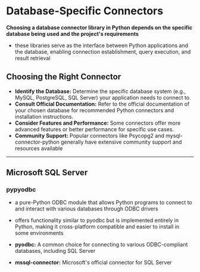 # Database-Specific Connectors
**Choosing a database connector library in Python depends on the specific database being used and the project's requirements**
- these libraries serve as the interface between Python applications and the database, enabling connection establishment, query execution, and result retrieval

## Choosing the Right Connector
- **Identify the Database:** Determine the specific database system (e.g., MySQL, PostgreSQL, SQL Server) your application needs to connect to.
- **Consult Official Documentation:** Refer to the official documentation of your chosen database for recommended Python connectors and installation instructions.
- **Consider Features and Performance:** Some connectors offer more advanced features or better performance for specific use cases.
- **Community Support:** Popular connectors like Psycopg2 and mysql-connector-python generally have extensive community support and resources available

_________________________________________________________________________________________________________

## Microsoft SQL Server
### pypyodbc
- a pure-Python ODBC module that allows Python programs to connect to and interact with various databases through ODBC drivers
- offers functionality similar to pyodbc but is implemented entirely in Python, making it cross-platform compatible and easier to install in some environments

- **pyodbc:** A common choice for connecting to various ODBC-compliant databases, including SQL Server
- **mssql-connector:** Microsoft's official connector for SQL Server